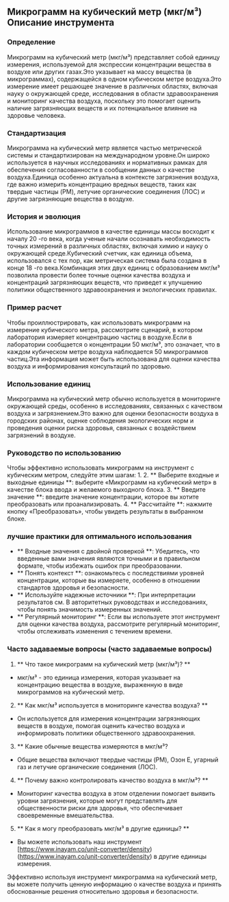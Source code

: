 ## Микрограмм на кубический метр (мкг/м³) Описание инструмента

### Определение
Микрограмм на кубический метр (мкг/м³) представляет собой единицу измерения, используемой для экспрессии концентрации вещества в воздухе или других газах.Это указывает на массу вещества (в микрограммах), содержащейся в одном кубическом метре воздуха.Это измерение имеет решающее значение в различных областях, включая науку о окружающей среде, исследования в области здравоохранения и мониторинг качества воздуха, поскольку это помогает оценить наличие загрязняющих веществ и их потенциальное влияние на здоровье человека.

### Стандартизация
Микрограмма на кубический метр является частью метрической системы и стандартизирован на международном уровне.Он широко используется в научных исследованиях и нормативных рамках для обеспечения согласованности в сообщении данных о качестве воздуха.Единица особенно актуальна в контексте загрязнения воздуха, где важно измерить концентрацию вредных веществ, таких как твердые частицы (PM), летучие органические соединения (ЛОС) и другие загрязняющие вещества в воздухе.

### История и эволюция
Использование микрограммов в качестве единицы массы восходит к началу 20 -го века, когда ученые начали осознавать необходимость точных измерений в различных областях, включая химию и науку о окружающей среде.Кубический счетчик, как единица объема, использовался с тех пор, как метрическая система была создана в конце 18 -го века.Комбинация этих двух единиц с образованием мкг/м³ позволила провести более точные оценки качества воздуха и концентраций загрязняющих веществ, что приведет к улучшению политики общественного здравоохранения и экологических правилах.

### Пример расчет
Чтобы проиллюстрировать, как использовать микрограмм на измерение кубического метра, рассмотрите сценарий, в котором лаборатория измеряет концентрацию частиц в воздухе.Если в лаборатории сообщается о концентрации 50 мкг/м³, это означает, что в каждом кубическом метре воздуха наблюдается 50 микрограммов частиц.Эта информация может быть использована для оценки качества воздуха и информирования консультаций по здоровью.

### Использование единиц
Микрограмма на кубический метр обычно используется в мониторинге окружающей среды, особенно в исследованиях, связанных с качеством воздуха и загрязнением.Это важно для оценки безопасности воздуха в городских районах, оценке соблюдения экологических норм и проведения оценки риска здоровья, связанных с воздействием загрязнений в воздухе.

### Руководство по использованию
Чтобы эффективно использовать микрограмм на инструмент с кубическим метром, следуйте этим шагам:
1.
2. ** Выберите входные и выходные единицы **: выберите «Микрограмм на кубический метр» в качестве блока ввода и желаемого выходного блока.
3. ** Введите значение **: введите значение концентрации, которое вы хотите преобразовать или проанализировать.
4. ** Рассчитайте **: нажмите кнопку «Преобразовать», чтобы увидеть результаты в выбранном блоке.

### лучшие практики для оптимального использования
- ** Входные значения с двойной проверкой **: Убедитесь, что введенные вами значения являются точными и в правильном формате, чтобы избежать ошибок при преобразовании.
- ** Понять контекст **: ознакомьтесь с последствиями уровней концентрации, которые вы измеряете, особенно в отношении стандартов здоровья и безопасности.
- ** Используйте надежные источники **: При интерпретации результатов см. В авторитетных руководствах и исследованиях, чтобы понять значимость измеренных значений.
- ** Регулярный мониторинг **: Если вы используете этот инструмент для оценки качества воздуха, рассмотрите регулярный мониторинг, чтобы отслеживать изменения с течением времени.

### Часто задаваемые вопросы (часто задаваемые вопросы)

1. ** Что такое микрограмм на кубический метр (мкг/м³)? **
- мкг/м³ - это единица измерения, которая указывает на концентрацию вещества в воздухе, выраженную в виде микрограммов на кубический метр.

2. ** Как мкг/м³ используется в мониторинге качества воздуха? **
- Он используется для измерения концентрации загрязняющих веществ в воздухе, помогая оценить качество воздуха и информировать политики общественного здравоохранения.

3. ** Какие обычные вещества измеряются в мкг/м³?
- Общие вещества включают твердые частицы (PM), Озон E, угарный газ и летучие органические соединения (ЛОС).

4. ** Почему важно контролировать качество воздуха в мкг/м³? **
- Мониторинг качества воздуха в этом отделении помогает выявить уровни загрязнения, которые могут представлять для общественности риски для здоровья, что обеспечивает своевременные вмешательства.

5. ** Как я могу преобразовать мкг/м³ в другие единицы? **
- Вы можете использовать наш инструмент [https://www.inayam.co/unit-converter/density) (https://www.inayam.co/unit-converter/density) в другие единицы измерения.

Эффективно используя инструмент микрограмма на кубический метр, вы можете получить ценную информацию о качестве воздуха и принять обоснованные решения относительно здоровья и безопасности.